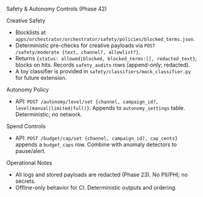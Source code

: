 Safety & Autonomy Controls (Phase 42)

Creative Safety

- Blocklists at `apps/orchestrator/orchestrator/safety/policies/blocked_terms.json`.
- Deterministic pre-checks for creative payloads via `POST /safety/moderate {text, channel?, allowlist?}`.
- Returns `{status: allowed|blocked, blocked_terms:[], redacted_text}`; blocks on hits. Records `safety_audits` rows (append-only; redacted).
- A toy classifier is provided in `safety/classifiers/mock_classifier.py` for future extension.

Autonomy Policy

- API: `POST /autonomy/level/set {channel, campaign_id?, level(manual|limited|full)}`. Appends to `autonomy_settings` table. Deterministic; no network.

Spend Controls

- API: `POST /budget/cap/set {channel, campaign_id?, cap_cents}` appends a `budget_caps` row. Combine with anomaly detectors to pause/alert.

Operational Notes

- All logs and stored payloads are redacted (Phase 23). No PII/PHI; no secrets.
- Offline-only behavior for CI. Deterministic outputs and ordering.


